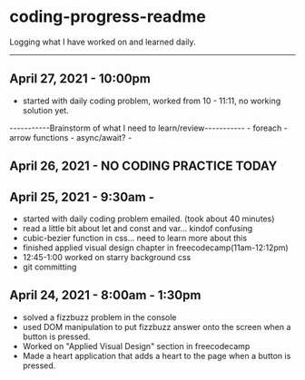 # coding-progress-readme
Logging what I have worked on and learned daily.

-----------------------------------------------------------------------------------------------------------------------------------------------------------------------------------
## April 27, 2021 - 10:00pm
  - started with daily coding problem, worked from 10 - 11:11, no working solution yet.

  -----------Brainstorm of what I need to learn/review-----------
    - foreach
    - arrow functions
    - async/await?
    - 


## April 26, 2021 - NO CODING PRACTICE TODAY

## April 25, 2021 - 9:30am -
  - started with daily coding problem emailed. (took about 40 minutes)
  - read a little bit about let and const and var... kindof confusing
  - cubic-bezier function in css... need to learn more about this
  - finished applied visual design chapter in freecodecamp(11am-12:12pm)
  - 12:45-1:00 worked on starry background css
  - git committing

## April 24, 2021 - 8:00am - 1:30pm
  - solved a fizzbuzz problem in the console
  - used DOM manipulation to put fizzbuzz answer onto the screen when a button is pressed.
  - Worked on "Applied Visual Design" section in freecodecamp
  - Made a heart application that adds a heart to the page when a button is pressed.
  

